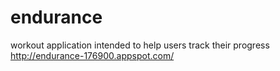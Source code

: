 # endurance
workout application intended to help users track their progress
http://endurance-176900.appspot.com/
